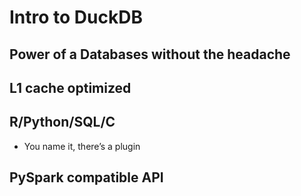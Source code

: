 # Intro to DuckDB


## Power of a Databases without the headache


## L1 cache optimized


## R/Python/SQL/C

-   You name it, there&rsquo;s a plugin


## PySpark compatible API



